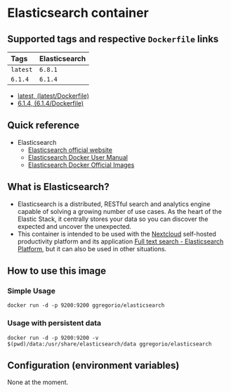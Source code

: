 # Elasticsearch container

## Supported tags and respective `Dockerfile` links

| Tags     | Elasticsearch |
|:---------|:--------------|
| `latest` | `6.8.1`       |
| `6.1.4`  | `6.1.4`       |

* [latest, (latest/Dockerfile)](https://github.com/GeorgioLPB/docker-elasticsearch/blob/master/Dockerfile)
* [6.1.4, (6.1.4/Dockerfile)](https://github.com/GeorgioLPB/docker-elasticsearch/blob/6.1.4/Dockerfile)

## Quick reference

* Elasticsearch
  * [Elasticsearch official website](https://www.elastic.co/fr/products/elasticsearch)
  * [Elasticsearch Docker User Manual](https://www.elastic.co/guide/en/elasticsearch/reference/current/docker.html)
  * [Elasticsearch Docker Official Images](https://www.docker.elastic.co/)

## What is Elasticsearch?

* Elasticsearch is a distributed, RESTful search and analytics engine capable of solving a growing number of use cases. As the heart of the Elastic Stack, it centrally stores your data so you can discover the expected and uncover the unexpected.
* This container is intended to be used with the [Nextcloud](https://nextcloud.com/) self-hosted productivity platform and its application [Full text search - Elasticsearch Platform](https://apps.nextcloud.com/apps/fulltextsearch_elasticsearch), but it can also be used in other situations.

## How to use this image

### Simple Usage

	docker run -d -p 9200:9200 ggregorio/elasticsearch

### Usage with persistent data

	docker run -d -p 9200:9200 -v $(pwd)/data:/usr/share/elasticsearch/data ggregorio/elasticsearch

## Configuration (environment variables)

None at the moment.

